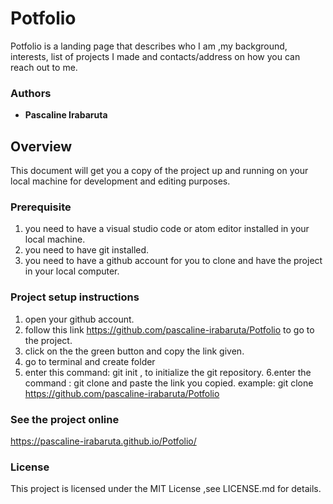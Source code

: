 # Potfolio
Potfolio is a landing page that describes who I am ,my background, interests, list of projects I made
and contacts/address on how you can reach out to me.
### Authors
* **Pascaline Irabaruta** 

## Overview
This document will get you a copy of the project up and running on your local machine for development and editing purposes. 
 
 ### Prerequisite
 1. you need to have a visual studio code or atom editor installed in your local machine.
 2. you need to have git installed.
 3. you need to have a github account for you to clone and have the project in your local computer. 
 
 ### Project setup instructions
 1. open your github account.
 2. follow this link https://github.com/pascaline-irabaruta/Potfolio to go to the project.
 3. click on the the green button and copy the link given.
 4. go to terminal and create folder
 5. enter this command: git init , to initialize the git repository.
 6.enter the command : git clone and paste the link you copied.
    example: git clone https://github.com/pascaline-irabaruta/Potfolio 
    
### See the  project online
https://pascaline-irabaruta.github.io/Potfolio/

### License
This project is licensed under the MIT License ,see LICENSE.md for details.
